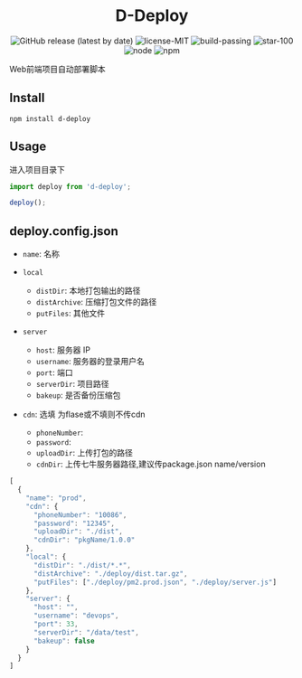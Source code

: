 <h1 align="center">
        D-Deploy
	<br>
</h1>

<div align="center">

 ![GitHub release (latest by date)](https://img.shields.io/badge/dploy-v1.0-blue.svg) ![license-MIT](https://img.shields.io/badge/license-MIT-green.svg) ![build-passing](https://img.shields.io/badge/build-passing-green.svg) ![star-100](https://img.shields.io/badge/start-100-green.svg) ![node](https://img.shields.io/badge/node-v16.13.1-green.svg) ![npm](https://img.shields.io/badge/npm-8.1.2-green.svg)
</div>


Web前端项目自动部署脚本

## Install

```shell
npm install d-deploy
```

## Usage

进入项目目录下

```javascript
import deploy from 'd-deploy';

deploy();
```

## deploy.config.json

- `name`: 名称

- `local`

  - `distDir`: 本地打包输出的路径
  - `distArchive`: 压缩打包文件的路径
  - `putFiles`: 其他文件

- `server`

  - `host`: 服务器 IP
  - `username`: 服务器的登录用户名
  - `port`: 端口
  - `serverDir`: 项目路径
  - `bakeup`: 是否备份压缩包

* `cdn`: 选填 为flase或不填则不传cdn

  - `phoneNumber`:  
  - `password`: 
  - `uploadDir`: 上传打包的路径
  - `cdnDir`: 上传七牛服务器路径,建议传package.json name/version

```javascript
[
  {
    "name": "prod",
    "cdn": {
      "phoneNumber": "10086",
      "password": "12345",
      "uploadDir": "./dist",
      "cdnDir": "pkgName/1.0.0"
    },
    "local": {
      "distDir": "./dist/*.*",
      "distArchive": "./deploy/dist.tar.gz",
      "putFiles": ["./deploy/pm2.prod.json", "./deploy/server.js"]
    },
    "server": {
      "host": "",
      "username": "devops",
      "port": 33,
      "serverDir": "/data/test",
      "bakeup": false
    }
  }
]
```

